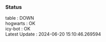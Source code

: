 ### Status


table : DOWN  
hogwarts : OK  
icy-bot : OK  
Latest Update : 2024-06-20 15:10:46.269594

